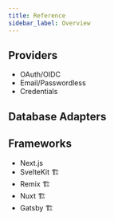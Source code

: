 ```yaml
---
title: Reference
sidebar_label: Overview
---
```


## Providers

- OAuth/OIDC
- Email/Passwordless
- Credentials

## Database Adapters

## Frameworks

- Next.js
- SvelteKit 🏗
- Remix 🏗
- Nuxt 🏗
- Gatsby 🏗
